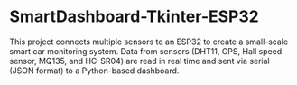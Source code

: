 # SmartDashboard-Tkinter-ESP32
This project connects multiple sensors to an ESP32 to create a small-scale smart car monitoring system. Data from sensors (DHT11, GPS, Hall speed sensor, MQ135, and HC-SR04) are read in real time and sent via serial (JSON format) to a Python-based dashboard.
